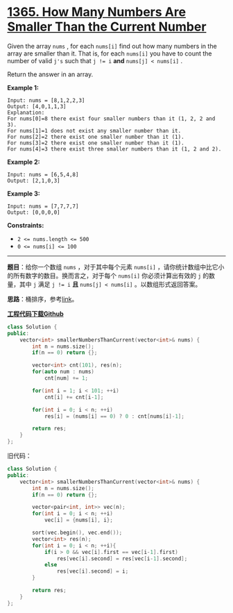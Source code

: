 # [1365. How Many Numbers Are Smaller Than the Current Number](https://leetcode.com/problems/how-many-numbers-are-smaller-than-the-current-number/)

Given the array `nums` , for each `nums[i]` find out how many numbers in the array are smaller than it. That is, for each `nums[i]` you have to count the number of valid `j's` such that `j != i` **and** `nums[j] < nums[i]` .

Return the answer in an array.

**Example 1:**

```
Input: nums = [8,1,2,2,3]
Output: [4,0,1,1,3]
Explanation:
For nums[0]=8 there exist four smaller numbers than it (1, 2, 2 and 3).
For nums[1]=1 does not exist any smaller number than it.
For nums[2]=2 there exist one smaller number than it (1).
For nums[3]=2 there exist one smaller number than it (1).
For nums[4]=3 there exist three smaller numbers than it (1, 2 and 2).
```

**Example 2:**

```
Input: nums = [6,5,4,8]
Output: [2,1,0,3]
```

**Example 3:**

```
Input: nums = [7,7,7,7]
Output: [0,0,0,0]
```

**Constraints:**

* `2 <= nums.length <= 500`
* `0 <= nums[i] <= 100`
-----

**题目**：给你一个数组 `nums` ，对于其中每个元素 `nums[i]` ，请你统计数组中比它小的所有数字的数目。换而言之，对于每个 `nums[i]` 你必须计算出有效的 `j` 的数量，其中 `j` 满足 `j != i` **且** `nums[j] < nums[i]` 。以数组形式返回答案。

**思路**：桶排序，参考[link](https://leetcode.com/problems/how-many-numbers-are-smaller-than-the-current-number/discuss/524996/JAVA-beats-100-O(n))。

[**工程代码下载Github**](https://github.com/shenkh/leetcode)

``` cpp
class Solution {
public:
    vector<int> smallerNumbersThanCurrent(vector<int>& nums) {
        int n = nums.size();
        if(n == 0) return {};

        vector<int> cnt(101), res(n);
        for(auto num : nums)
            cnt[num] += 1;

        for(int i = 1; i < 101; ++i)
            cnt[i] += cnt[i-1];

        for(int i = 0; i < n; ++i)
            res[i] = (nums[i] == 0) ? 0 : cnt[nums[i]-1];

        return res;
    }
};
```

旧代码：

``` cpp
class Solution {
public:
    vector<int> smallerNumbersThanCurrent(vector<int>& nums) {
        int n = nums.size();
        if(n == 0) return {};

        vector<pair<int, int>> vec(n);
        for(int i = 0; i < n; ++i)
            vec[i] = {nums[i], i};

        sort(vec.begin(), vec.end());
        vector<int> res(n);
        for(int i = 0; i < n; ++i){
            if(i > 0 && vec[i].first == vec[i-1].first)
                res[vec[i].second] = res[vec[i-1].second];
            else
                res[vec[i].second] = i;
        }

        return res;
    }
};
```
